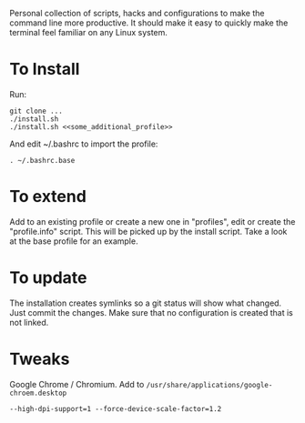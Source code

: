 Personal collection of scripts, hacks and configurations to make the command line more productive.
It should make it easy to quickly make the terminal feel familiar on any Linux system.

# To Install

Run: 

    git clone ...
    ./install.sh
    ./install.sh <<some_additional_profile>>

And edit ~/.bashrc to import the profile:

    . ~/.bashrc.base
 
# To extend 

Add to an existing profile or create a new one in "profiles", edit or create the "profile.info"
script. This will be picked up by the install script. Take a look at the base profile for an
example.


# To update

The installation creates symlinks so a git status will show what changed. Just commit the changes.
Make sure that no configuration is created that is not linked.

# Tweaks 

Google Chrome / Chromium. Add to `/usr/share/applications/google-chroem.desktop`
```
--high-dpi-support=1 --force-device-scale-factor=1.2
```

